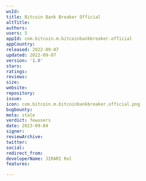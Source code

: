 ```yaml
---
wsId: 
title: Bitcoin Bank Breaker Official
altTitle: 
authors: 
users: 5
appId: com.bitcoin.m.bitcoinbankbreaker.official
appCountry: 
released: 2022-09-07
updated: 2022-09-07
version: '1.0'
stars: 
ratings: 
reviews: 
size: 
website: 
repository: 
issue: 
icon: com.bitcoin.m.bitcoinbankbreaker.official.png
bugbounty: 
meta: stale
verdict: fewusers
date: 2023-09-04
signer: 
reviewArchive: 
twitter: 
social: 
redirect_from: 
developerName: JIRARI Rol
features: 

---
```


